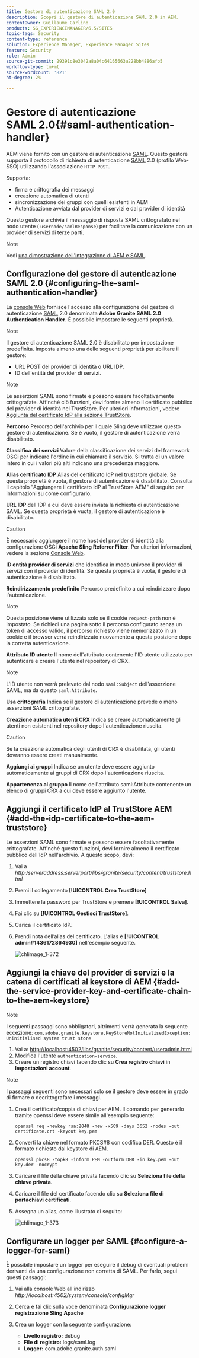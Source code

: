 ```yaml
---
title: Gestore di autenticazione SAML 2.0
description: Scopri il gestore di autenticazione SAML 2.0 in AEM.
contentOwner: Guillaume Carlino
products: SG_EXPERIENCEMANAGER/6.5/SITES
topic-tags: Security
content-type: reference
solution: Experience Manager, Experience Manager Sites
feature: Security
role: Admin
source-git-commit: 29391c8e3042a8a04c64165663a228bb4886afb5
workflow-type: tm+mt
source-wordcount: '821'
ht-degree: 2%

---
```


# Gestore di autenticazione SAML 2.0{#saml-authentication-handler}

AEM viene fornito con un gestore di autenticazione [SAML](https://saml.xml.org/saml-specifications). Questo gestore supporta il protocollo di richiesta di autenticazione [SAML](https://saml.xml.org/saml-specifications) 2.0 (profilo Web-SSO) utilizzando l&#39;associazione `HTTP POST`.

Supporta:

* firma e crittografia dei messaggi
* creazione automatica di utenti
* sincronizzazione dei gruppi con quelli esistenti in AEM
* Autenticazione avviata dal provider di servizi e dal provider di identità

Questo gestore archivia il messaggio di risposta SAML crittografato nel nodo utente ( `usernode/samlResponse`) per facilitare la comunicazione con un provider di servizi di terze parti.

>[!NOTE]
>
>Vedi [una dimostrazione dell&#39;integrazione di AEM e SAML](https://experienceleague.adobe.com/docs/experience-cloud-kcs/kbarticles/KA-17481.html).

## Configurazione del gestore di autenticazione SAML 2.0 {#configuring-the-saml-authentication-handler}

La [console Web](/help/sites-deploying/configuring-osgi.md) fornisce l&#39;accesso alla configurazione del gestore di autenticazione [SAML](https://saml.xml.org/saml-specifications) 2.0 denominata **Adobe Granite SAML 2.0 Authentication Handler**. È possibile impostare le seguenti proprietà.

>[!NOTE]
>
>Il gestore di autenticazione SAML 2.0 è disabilitato per impostazione predefinita. Imposta almeno una delle seguenti proprietà per abilitare il gestore:
>
>* URL POST del provider di identità o URL IDP.
>* ID dell&#39;entità del provider di servizi.
>

>[!NOTE]
>
>Le asserzioni SAML sono firmate e possono essere facoltativamente crittografate. Affinché ciò funzioni, devi fornire almeno il certificato pubblico del provider di identità nel TrustStore. Per ulteriori informazioni, vedere [Aggiunta del certificato IdP alla sezione TrustStore](/help/sites-administering/saml-2-0-authenticationhandler.md#add-the-idp-certificate-to-the-aem-truststore).

**Percorso** Percorso dell&#39;archivio per il quale Sling deve utilizzare questo gestore di autenticazione. Se è vuoto, il gestore di autenticazione verrà disabilitato.

**Classifica dei servizi** Valore della classificazione dei servizi del framework OSGi per indicare l&#39;ordine in cui chiamare il servizio. Si tratta di un valore intero in cui i valori più alti indicano una precedenza maggiore.

**Alias certificato IDP** Alias del certificato IdP nel truststore globale. Se questa proprietà è vuota, il gestore di autenticazione è disabilitato. Consulta il capitolo &quot;Aggiungere il certificato IdP al TrustStore AEM&quot; di seguito per informazioni su come configurarlo.

**URL IDP** dell&#39;IDP a cui deve essere inviata la richiesta di autenticazione SAML. Se questa proprietà è vuota, il gestore di autenticazione è disabilitato.

>[!CAUTION]
>
>È necessario aggiungere il nome host del provider di identità alla configurazione OSGi **Apache Sling Referrer Filter**. Per ulteriori informazioni, vedere la sezione [Console Web](/help/sites-deploying/configuring-osgi.md).

**ID entità provider di servizi** che identifica in modo univoco il provider di servizi con il provider di identità. Se questa proprietà è vuota, il gestore di autenticazione è disabilitato.

**Reindirizzamento predefinito** Percorso predefinito a cui reindirizzare dopo l&#39;autenticazione.

>[!NOTE]
>
>Questa posizione viene utilizzata solo se il cookie `request-path` non è impostato. Se richiedi una pagina sotto il percorso configurato senza un token di accesso valido, il percorso richiesto viene memorizzato in un cookie
>e il browser verrà reindirizzato nuovamente a questa posizione dopo la corretta autenticazione.

**Attributo ID utente** Il nome dell&#39;attributo contenente l&#39;ID utente utilizzato per autenticare e creare l&#39;utente nel repository di CRX.

>[!NOTE]
>
>L&#39;ID utente non verrà prelevato dal nodo `saml:Subject` dell&#39;asserzione SAML, ma da questo `saml:Attribute`.

**Usa crittografia** Indica se il gestore di autenticazione prevede o meno asserzioni SAML crittografate.

**Creazione automatica utenti CRX** Indica se creare automaticamente gli utenti non esistenti nel repository dopo l&#39;autenticazione riuscita.

>[!CAUTION]
>
>Se la creazione automatica degli utenti di CRX è disabilitata, gli utenti dovranno essere creati manualmente.

**Aggiungi ai gruppi** Indica se un utente deve essere aggiunto automaticamente ai gruppi di CRX dopo l&#39;autenticazione riuscita.

**Appartenenza al gruppo** Il nome dell&#39;attributo saml:Attribute contenente un elenco di gruppi CRX a cui deve essere aggiunto l&#39;utente.

## Aggiungi il certificato IdP al TrustStore AEM {#add-the-idp-certificate-to-the-aem-truststore}

Le asserzioni SAML sono firmate e possono essere facoltativamente crittografate. Affinché questo funzioni, devi fornire almeno il certificato pubblico dell&#39;IdP nell&#39;archivio. A questo scopo, devi:

1. Vai a *http:/serveraddress:serverport/libs/granite/security/content/truststore.html*
1. Premi il collegamento **[!UICONTROL Crea TrustStore]**
1. Immettere la password per TrustStore e premere **[!UICONTROL Salva]**.
1. Fai clic su **[!UICONTROL Gestisci TrustStore]**.
1. Carica il certificato IdP.
1. Prendi nota dell’alias del certificato. L&#39;alias è **[!UICONTROL admin#1436172864930]** nell&#39;esempio seguente.

   ![chlimage_1-372](assets/chlimage_1-372.png)

## Aggiungi la chiave del provider di servizi e la catena di certificati al keystore di AEM {#add-the-service-provider-key-and-certificate-chain-to-the-aem-keystore}

>[!NOTE]
>
>I seguenti passaggi sono obbligatori, altrimenti verrà generata la seguente eccezione: `com.adobe.granite.keystore.KeyStoreNotInitialisedException: Uninitialised system trust store`

1. Vai a: [http://localhost:4502/libs/granite/security/content/useradmin.html](http://localhost:4502/libs/granite/security/content/useradmin.html)
1. Modifica l&#39;utente `authentication-service`.
1. Creare un registro chiavi facendo clic su **Crea registro chiavi** in **Impostazioni account**.

>[!NOTE]
>
>I passaggi seguenti sono necessari solo se il gestore deve essere in grado di firmare o decrittografare i messaggi.

1. Crea il certificato/coppia di chiavi per AEM. Il comando per generarlo tramite openssl deve essere simile all&#39;esempio seguente:

   `openssl req -newkey rsa:2048 -new -x509 -days 3652 -nodes -out certificate.crt -keyout key.pem`

1. Converti la chiave nel formato PKCS#8 con codifica DER. Questo è il formato richiesto dal keystore di AEM.

   `openssl pkcs8 -topk8 -inform PEM -outform DER -in key.pem -out key.der -nocrypt`

1. Caricare il file della chiave privata facendo clic su **Seleziona file della chiave privata**.
1. Caricare il file del certificato facendo clic su **Seleziona file di portachiavi certificati**.
1. Assegna un alias, come illustrato di seguito:

   ![chlimage_1-373](assets/chlimage_1-373.png)

## Configurare un logger per SAML {#configure-a-logger-for-saml}

È possibile impostare un logger per eseguire il debug di eventuali problemi derivanti da una configurazione non corretta di SAML. Per farlo, segui questi passaggi:

1. Vai alla console Web all&#39;indirizzo *http://localhost:4502/system/console/configMgr*
1. Cerca e fai clic sulla voce denominata **Configurazione logger registrazione Sling Apache**
1. Crea un logger con la seguente configurazione:

   * **Livello registro:** debug
   * **File di registro:** logs/saml.log
   * **Logger:** com.adobe.granite.auth.saml
